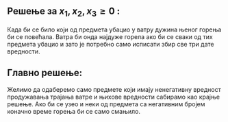 ﻿## Решење за $x_1, x_2, x_3 \geq 0$ :
Када би се било који од предмета убацио у ватру дужина њеног горења би се повећала. Ватра би онда најдуже горела ако би се сваки од тих предмета убацио и зато је потребно само исписати збир све три дате вредности.

## Главно решење:
Желимо да одаберемо само предмете који имају ненегативну вредност продужавања трајања ватре и њихове вредности сабирамо као крајње решење. Ако би се узео и неки од предмета са негативним бројем коначно време горења би се само смањило.


